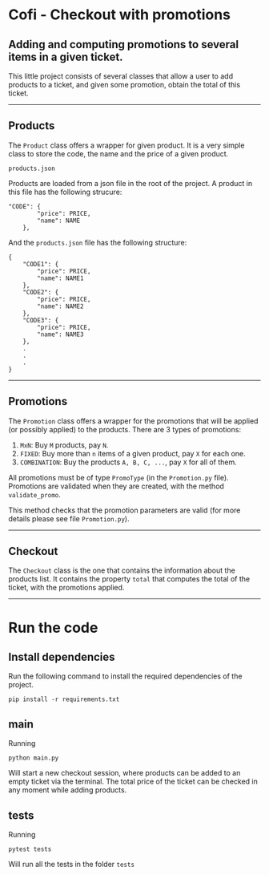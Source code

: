 # Cofi - Checkout with promotions

## Adding and computing promotions to several items in a given ticket. 

This little project consists of several classes that allow a user to add products to a ticket, and given some promotion, obtain the total of this ticket. 

***
## Products

The `Product` class offers a wrapper for given product. It is a very simple class to store the code, the name and the price of a given product. 


`products.json`

Products are loaded from a json file in the root of the project. A product in this file has the following strucure: 

```
"CODE": {
        "price": PRICE,
        "name": NAME
    },
```
And the `products.json` file has the following structure: 

```
{
    "CODE1": {
        "price": PRICE,
        "name": NAME1
    },
    "CODE2": {
        "price": PRICE,
        "name": NAME2
    },
    "CODE3": {
        "price": PRICE,
        "name": NAME3
    },
    .
    .
    .
}
```

***
## Promotions

The `Promotion` class offers a wrapper for the promotions that will be applied (or possibly applied) to the products. There are 3 types of promotions: 

1. `MxN`: Buy `M` products, pay `N`.
2. `FIXED`: Buy more than `n` items of a given product, pay `X` for each one. 
3. `COMBINATION`: Buy the products `A, B, C, ...`, pay `X` for all of them.

All promotions must be of type `PromoType` (in the `Promotion.py` file). Promotions are validated when they are created, with the method `validate_promo`.

This method checks that the promotion parameters are valid (for more details please see file `Promotion.py`).

***
## Checkout

The `Checkout` class is the one that contains the information about the products list. It contains the property `total` that computes the total of the ticket, with the promotions applied. 

***

# Run the code

## Install dependencies 

Run the following command to install the required dependencies of the project.

```
pip install -r requirements.txt
```

## main

Running

```
python main.py
```

Will start a new checkout session, where products can be added to an empty ticket via the terminal. The total price of the ticket can be checked in any moment while adding products. 

## tests

Running 
```
pytest tests
```

Will run all the tests in the folder `tests`



